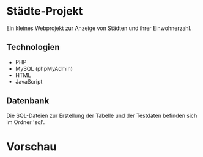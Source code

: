 # Städte-Projekt
Ein kleines Webprojekt zur Anzeige von Städten und ihrer Einwohnerzahl.

## Technologien
- PHP
- MySQL (phpMyAdmin)
- HTML
- JavaScript

## Datenbank
Die SQL-Dateien zur Erstellung der Tabelle und der Testdaten befinden sich im Ordner 'sql'.

# Vorschau
